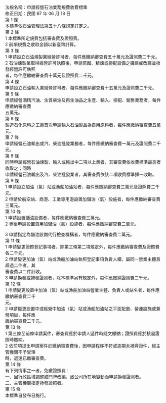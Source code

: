 法規名稱：申請經營石油業務規費收費標準  
修正日期：民國 97 年 06 月 18 日  
第 1 條  
本標準依石油管理法第五十八條規定訂定之。  
第 2 條  
1 本標準所定規費包括審查費及證照費。  
2 前項規費之收取金額以新臺幣計算。  
第 3 條  
1 申請設立石油煉製業經營許可者，每件應繳納審查費五十萬元及證照費二千元。  
2 石油煉製業取得經營許可執照後，申請蒸餾、精煉或摻配設備之擴建或改建並換發經營許可執照  
者，每件應繳納審查費十萬元及證照費二千元。  
第 4 條  
申請設立石油輸入業經營許可者，每件應繳納審查費十五萬元及證照費二千元。  
第 5 條  
申請經營酒精汽油、生質柴油及再生油品之生產、輸入、摻配、銷售業務者，每件應繳納審查費  
五萬元。  
第 6 條  
製造石化原料之工業首次申請輸入石油製品為自用原料者，每件應繳納審查費五萬元。  
第 7 條  
申請經營石油輸出或汽、柴油批發業務者，每件應繳納審查費一萬元及證照費二千元。  
第 8 條  
同時申請經營石油煉製、輸入或輸出中二項以上業者，其審查費依收費標準最高者收取之；同時  
申請經營石油輸出及汽、柴油批發業者，其審查費依該二項收費標準擇一收取。  
第 9 條  
1 申請設立加油（氣）站或漁船加油站者，每件應繳納審查費三萬元及證照費二千元。  
2 申請於航空站、商港、工業專用港設置加儲油（氣）設施者，每件應繳納審查費三萬元。  
第 10 條  
1 申請設置儲油設備者，每件應繳納審查費三萬元。  
2 專案申請設置自用加儲油（氣）設施者，每件應繳納審查費二萬元。  


3 申請指定為儲油設備代行檢查機構者，每件應繳納審查費二萬元。  
第 11 條  
1 申請變更證照登記事項者，除第三條第二項規定外，每件應繳納審查費及證照費各二千元。  
2 申請變更加油（氣）站或漁船加油站執照登記事項負責人欄，屬同一營業主體且超過二件者，其  
審查費以二件計收。  
3 申請換發或補發證照者，除本標準另有規定外，每件應繳納證照費二千元。  
第 12 條  
1 申請變更設置中加油（氣）站或漁船加油站營業主體、負責人或站名者，每件應繳納審查費二千  
元。  
2 申請變更設置中或經營中加油（氣）站或漁船加油站之平面配置、營運設施或兼營項目，每件應  
繳納審查費二千元。  
第 13 條  
1 第三條至前條申請案件，審查費應於申請人遞件時隨文繳納；證照費應於核發證照時繳納。  
2 依前項提出申請案件於繳納審查費後，因申請程序不符或逾期未補齊證件，經主管機關不予受理  
時，退還已繳審查費。  
第 14 條  
有下列情事之一者，免繳證照費：  
一、因行政區域調整或門牌改編，致公司所在地變動而申請換發證照者。  
二、主管機關指定換發證照者。  
第 15 條  
本標準自發布日施行。  


